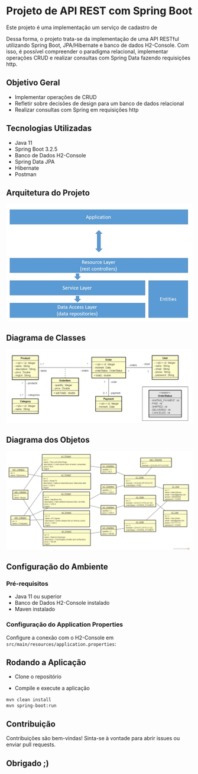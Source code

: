 # Projeto de API REST com Spring Boot

Este projeto é uma implementação um serviço de cadastro de   

Dessa forma, o projeto trata-se da implementação de uma API RESTful utilizando Spring Boot, JPA/Hibernate e banco de dados H2-Console. Com isso, é possível compreender o paradigma relacional, implementar operações CRUD e realizar consultas com Spring Data fazendo requisições http.

## Objetivo Geral

- Implementar operações de CRUD
- Refletir sobre decisões de design para um banco de dados relacional
- Realizar consultas com Spring em requisições http

## Tecnologias Utilizadas

- Java 11
- Spring Boot 3.2.5
- Banco de Dados H2-Console
- Spring Data JPA
- Hibernate
- Postman   

## Arquitetura do Projeto
![Arquitetura](/img/arquitetura-camadas.png)

## Diagrama de Classes
![Padrão de Projeto](/img/diagrama.png)

## Diagrama dos Objetos
![Diagrama de Objetos](/img/diagrama-objetos.png)

## Configuração do Ambiente

### Pré-requisitos

- Java 11 ou superior
- Banco de Dados H2-Console instalado
- Maven instalado

### Configuração do Application Properties

Configure a conexão com o H2-Console em `src/main/resources/application.properties`:

## Rodando a Aplicação

- Clone o repositório

- Compile e execute a aplicação

```compile
mvn clean install
mvn spring-boot:run
```
## Contribuição

Contribuições são bem-vindas! Sinta-se à vontade para abrir issues ou enviar pull requests.

## Obrigado ;)
